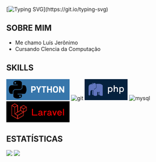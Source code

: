 [![Typing SVG](https://readme-typing-svg.herokuapp.com/?color=ffffff&size=35&vCenter=true&width=1000&lines=Hello+World+&#128406;)](https://git.io/typing-svg)

## SOBRE MIM
* Me chamo Luís Jerônimo
* Cursando Cîencia da Computação

## SKILLS
<div style = "display: inline_block">
<img src="img/python.svg" alt="python">
      
<img src="https://img.shields.io/badge/GIT-E44C30?style=for-the-badge&logo=git&logoColor=white" alt="git">

<img src="img/php.svg" alt="git">

<img src="https://img.shields.io/badge/MySQL-4479A1.svg?style=for-the-badge&logo=MySQL&logoColor=white" alt="mysql">

<img src="img/laravel.svg" alt="Laravel">
</div> 

## ESTATÍSTICAS
<div>  
      <img height="160em" src="https://github-readme-stats.vercel.app/api?username=luisjro16&show_icons=true&theme=github_dark"/>
      <img height="160em" src="https://github-readme-stats-gb9t.vercel.app/api/top-langs/?username=luisjro16&layout=compact&hide_border=true&show_icons=true&langs_count=6&theme=github_dark"/>
</div>

